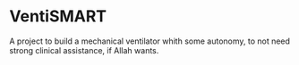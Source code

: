 # VentiSMART
A project to build a mechanical ventilator whith some autonomy, to not need strong clinical assistance, if Allah wants.
